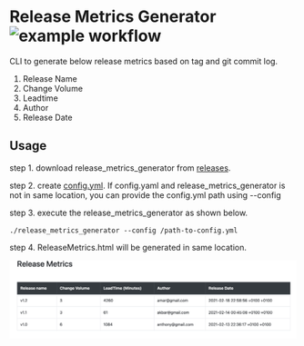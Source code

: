 # Release Metrics Generator ![example workflow](https://github.com/smutil/release_metrics_generator/actions/workflows/build-actions.yml/badge.svg)

CLI to generate below release metrics based on tag and git commit log.
1. Release Name
2. Change Volume
3. Leadtime
4. Author
5. Release Date


Usage
-----
 step 1. download release_metrics_generator from <a href=https://github.com/smutil/release_metrics_generator/releases>releases</a>. 
 
 step 2. create [config.yml](https://github.com/smutil/release_metrics_generator/config.yml). If config.yaml and release_metrics_generator is not in same location, you can provide the config.yml path using --config
 
 step 3. execute the release_metrics_generator as shown below. 
 
 ```
 ./release_metrics_generator --config /path-to-config.yml
 ```
 step 4. ReleaseMetrics.html will be generated in same location.

 ![Alt text](docs/images/release_metrics.png?raw=true "Title")

